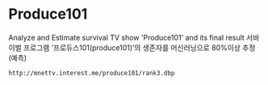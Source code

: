 # Produce101
Analyze and Estimate survival TV show 'Produce101' and its final result
서바이벌 프로그램 ‘프로듀스101(produce101)’의 생존자를 머신러닝으로 80%이상 추정(예측) 

`http://mnettv.interest.me/produce101/rank3.dbp`
